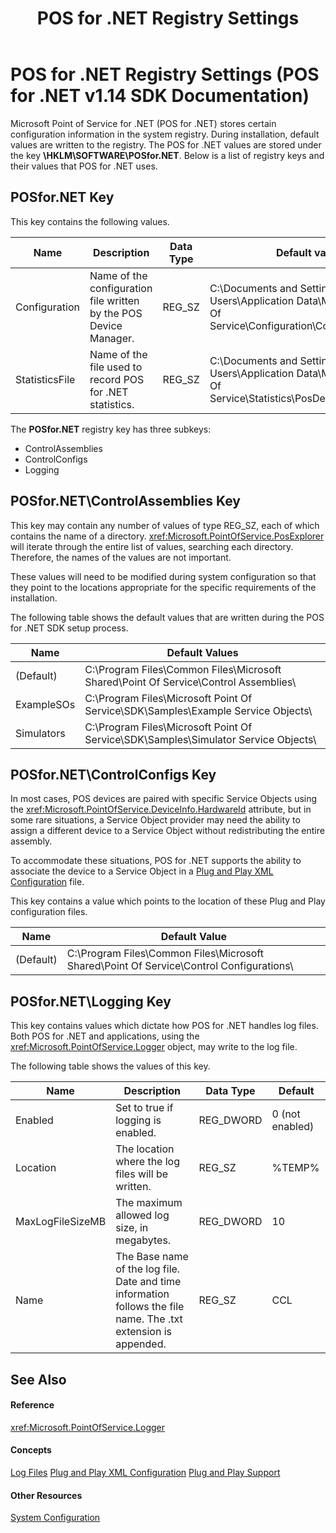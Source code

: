 ﻿---
title: POS for .NET Registry Settings
description: POS for .NET Registry Settings (POS for .NET v1.14 SDK Documentation)
ms.date: 03/03/2014
ms.topic: how-to
ms.custom: pos-restored-from-archive
---

# POS for .NET Registry Settings (POS for .NET v1.14 SDK Documentation)

Microsoft Point of Service for .NET (POS for .NET) stores certain configuration information in the system registry. During installation, default values are written to the registry. The POS for .NET values are stored under the key **\\HKLM\\SOFTWARE\\POSfor.NET**. Below is a list of registry keys and their values that POS for .NET uses.

## POSfor.NET Key

This key contains the following values.

| Name           | Description                                                       | Data Type | Default value                                                                                                      |
|----------------|-------------------------------------------------------------------|-----------|--------------------------------------------------------------------------------------------------------------------|
| Configuration  | Name of the configuration file written by the POS Device Manager. | REG_SZ    | C:\Documents and Settings\All Users\Application Data\Microsoft\Point Of Service\Configuration\Configuration.xml    |
| StatisticsFile | Name of the file used to record POS for .NET statistics.          | REG_SZ    | C:\Documents and Settings\All Users\Application Data\Microsoft\Point Of Service\Statistics\PosDeviceStatistics.xml |

The **POSfor.NET** registry key has three subkeys:

- ControlAssemblies
- ControlConfigs
- Logging

## POSfor.NET\\ControlAssemblies Key

This key may contain any number of values of type REG\_SZ, each of which contains the name of a directory. <xref:Microsoft.PointOfService.PosExplorer> will iterate through the entire list of values, searching each directory. Therefore, the names of the values are not important.

These values will need to be modified during system configuration so that they point to the locations appropriate for the specific requirements of the installation.

The following table shows the default values that are written during the POS for .NET SDK setup process.

| Name       | Default Values                                                                      |
|------------|-------------------------------------------------------------------------------------|
| (Default)  | C:\Program Files\Common Files\Microsoft Shared\Point Of Service\Control Assemblies\ |
| ExampleSOs | C:\Program Files\Microsoft Point Of Service\SDK\Samples\Example Service Objects\    |
| Simulators | C:\Program Files\Microsoft Point Of Service\SDK\Samples\Simulator Service Objects\  |

## POSfor.NET\\ControlConfigs Key

In most cases, POS devices are paired with specific Service Objects using the <xref:Microsoft.PointOfService.DeviceInfo.HardwareId> attribute, but in some rare situations, a Service Object provider may need the ability to assign a different device to a Service Object without redistributing the entire assembly.

To accommodate these situations, POS for .NET supports the ability to associate the device to a Service Object in a [Plug and Play XML Configuration](plug-and-play-xml-configuration.md) file.

This key contains a value which points to the location of these Plug and Play configuration files.

| Name      | Default Value                                                                           |
|-----------|-----------------------------------------------------------------------------------------|
| (Default) | C:\Program Files\Common Files\Microsoft Shared\Point Of Service\Control Configurations\ |

## POSfor.NET\\Logging Key

This key contains values which dictate how POS for .NET handles log files. Both POS for .NET and applications, using the <xref:Microsoft.PointOfService.Logger> object, may write to the log file.

The following table shows the values of this key.

| Name             | Description                                                                                                     | Data Type | Default         |
|------------------|-----------------------------------------------------------------------------------------------------------------|-----------|-----------------|
| Enabled          | Set to true if logging is enabled.                                                                              | REG_DWORD | 0 (not enabled) |
| Location         | The location where the log files will be written.                                                               | REG_SZ    | %TEMP%          |
| MaxLogFileSizeMB | The maximum allowed log size, in megabytes.                                                                     | REG_DWORD | 10              |
| Name             | The Base name of the log file. Date and time information follows the file name. The .txt extension is appended. | REG_SZ    | CCL             |

## See Also

#### Reference

<xref:Microsoft.PointOfService.Logger>

#### Concepts

[Log Files](log-files.md)
[Plug and Play XML Configuration](plug-and-play-xml-configuration.md)
[Plug and Play Support](plug-and-play-support.md)

#### Other Resources

[System Configuration](system-configuration.md)
